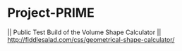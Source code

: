 # Project-PRIME
|| Public Test Build of the Volume Shape Calculator || http://fiddlesalad.com/css/geometrical-shape-calculator/
